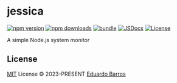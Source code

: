 # jessica

[![npm version][npm-version-src]][npm-version-href]
[![npm downloads][npm-downloads-src]][npm-downloads-href]
[![bundle][bundle-src]][bundle-href]
[![JSDocs][jsdocs-src]][jsdocs-href]
[![License][license-src]][license-href]

A simple Node.js system monitor

## License

[MIT](./LICENSE) License © 2023-PRESENT [Eduardo Barros](https://github.com/dbarjs)

<!-- Badges -->

[npm-version-src]: https://img.shields.io/npm/v/jessica?style=flat&colorA=080f12&colorB=1fa669
[npm-version-href]: https://npmjs.com/package/jessica
[npm-downloads-src]: https://img.shields.io/npm/dm/jessica?style=flat&colorA=080f12&colorB=1fa669
[npm-downloads-href]: https://npmjs.com/package/jessica
[bundle-src]: https://img.shields.io/bundlephobia/minzip/jessica?style=flat&colorA=080f12&colorB=1fa669&label=minzip
[bundle-href]: https://bundlephobia.com/result?p=jessica
[license-src]: https://img.shields.io/github/license/dbarjs/jessica.svg?style=flat&colorA=080f12&colorB=1fa669
[license-href]: https://github.com/dbarjs/jessica/blob/main/LICENSE
[jsdocs-src]: https://img.shields.io/badge/jsdocs-reference-080f12?style=flat&colorA=080f12&colorB=1fa669
[jsdocs-href]: https://www.jsdocs.io/package/jessica
